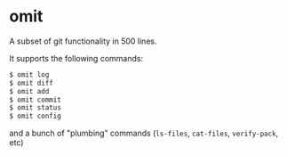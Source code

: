 # omit

A subset of git functionality in 500 lines.

It supports the following commands: 

```bash
$ omit log
$ omit diff
$ omit add 
$ omit commit 
$ omit status
$ omit config
```

and a bunch of "plumbing" commands (`ls-files`, `cat-files`, `verify-pack`, etc)

